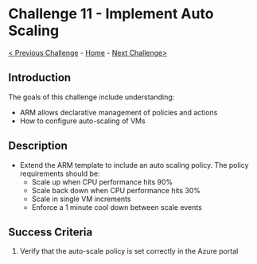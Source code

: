 
# Challenge 11 - Implement Auto Scaling

[< Previous Challenge](./ARM-Challenge-10.md) - [Home](../readme.md) - [Next Challenge>](./ARM-Challenge-12.md)

## Introduction

The goals of this challenge include understanding:
- ARM allows declarative management of policies and actions
- How to configure auto-scaling of VMs

## Description

- Extend the ARM template to include an auto scaling policy.  The policy requirements should be:
    - Scale up when CPU performance hits 90%
    - Scale back down when CPU performance hits 30%
    - Scale in single VM increments
    - Enforce a 1 minute cool down between scale events
        
## Success Criteria

1. Verify that the auto-scale policy is set correctly in the Azure portal
